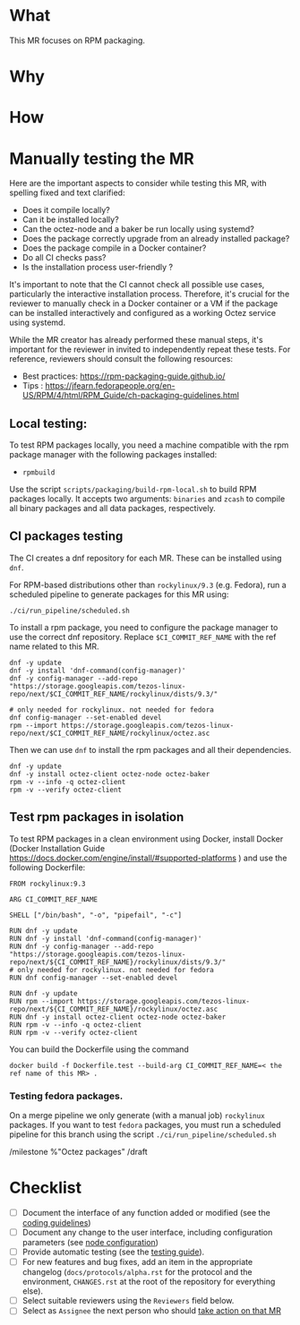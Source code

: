 <!--
Thanks you for taking the time to contributing to the Tezos project!

Make sure to read our Contributing guide (https://tezos.gitlab.io/developer/contributing.html) and the Merge process description (https://tezos.gitlab.io/developer/merge_team.html). -->

# What

This MR focuses on RPM packaging.


<!-- Explain what your MR does without going into details. -->

# Why

<!-- Explain the motivation for your work. -->

# How

<!-- Explain how your MR achieves what it says it does and why it is a good way. -->
<!-- Discuss possible side-effects and other solutions you have considered. -->

# Manually testing the MR

Here are the important aspects to consider while testing this MR, with spelling
fixed and text clarified:

- Does it compile locally?
- Can it be installed locally?
- Can the octez-node and a baker be run locally using systemd?
- Does the package correctly upgrade from an already installed package?
- Does the package compile in a Docker container?
- Do all CI checks pass?
- Is the installation process user-friendly ?

It's important to note that the CI cannot check all possible use cases,
particularly the interactive installation process. Therefore, it's crucial for
the reviewer to manually check in a Docker container or a VM if the package can
be installed interactively and configured as a working Octez service using
systemd.

While the MR creator has already performed these manual steps, it's important for the
reviewer in invited to independently repeat these tests. For reference,
reviewers should consult the following resources:

- Best practices: https://rpm-packaging-guide.github.io/
- Tips : https://jfearn.fedorapeople.org/en-US/RPM/4/html/RPM_Guide/ch-packaging-guidelines.html

## Local testing:

To test RPM packages locally, you need a machine compatible with the rpm
package manager with the following packages installed:

- `rpmbuild`

Use the script `scripts/packaging/build-rpm-local.sh` to build RPM packages
locally. It accepts two arguments: `binaries` and `zcash` to compile all binary
packages and all data packages, respectively.

## CI packages testing

The CI creates a dnf repository for each MR. These can be installed using `dnf`.

For RPM-based distributions other than `rockylinux/9.3` (e.g. Fedora), run a
scheduled pipeline to generate packages for this MR using:

```
./ci/run_pipeline/scheduled.sh
```

To install a rpm package, you need to configure the package manager to use the
correct dnf repository. Replace `$CI_COMMIT_REF_NAME` with the ref name related
to this MR.

```
dnf -y update
dnf -y install 'dnf-command(config-manager)'
dnf -y config-manager --add-repo "https://storage.googleapis.com/tezos-linux-repo/next/$CI_COMMIT_REF_NAME/rockylinux/dists/9.3/"

# only needed for rockylinux. not needed for fedora
dnf config-manager --set-enabled devel
rpm --import https://storage.googleapis.com/tezos-linux-repo/next/$CI_COMMIT_REF_NAME/rockylinux/octez.asc
```

Then we can use `dnf` to install the rpm packages and all their dependencies.

```
dnf -y update
dnf -y install octez-client octez-node octez-baker
rpm -v --info -q octez-client
rpm -v --verify octez-client
```

## Test rpm packages in isolation

To test RPM packages in a clean environment using Docker, install Docker
(Docker Installation Guide
https://docs.docker.com/engine/install/#supported-platforms ) and use the
following Dockerfile:

```
FROM rockylinux:9.3

ARG CI_COMMIT_REF_NAME

SHELL ["/bin/bash", "-o", "pipefail", "-c"]

RUN dnf -y update
RUN dnf -y install 'dnf-command(config-manager)'
RUN dnf -y config-manager --add-repo "https://storage.googleapis.com/tezos-linux-repo/next/${CI_COMMIT_REF_NAME}/rockylinux/dists/9.3/"
# only needed for rockylinux. not needed for fedora
RUN dnf config-manager --set-enabled devel

RUN dnf -y update
RUN rpm --import https://storage.googleapis.com/tezos-linux-repo/next/${CI_COMMIT_REF_NAME}/rockylinux/octez.asc
RUN dnf -y install octez-client octez-node octez-baker
RUN rpm -v --info -q octez-client
RUN rpm -v --verify octez-client

```

You can build the Dockerfile using the command
```
docker build -f Dockerfile.test --build-arg CI_COMMIT_REF_NAME=< the ref name of this MR> .
```

### Testing fedora packages.

On a merge pipeline we only generate (with a manual job) `rockylinux` packages.
If you want to test `fedora` packages, you must run a scheduled pipeline for this
branch using the script `./ci/run_pipeline/scheduled.sh`

<!--
remove to assign reviewers :
/ready
/assign @Killian-Delarue @romain.nl @NicVolanschi @AurelienMonteillet @onurb
/assign_reviewer @Killian-Delarue @romain.nl @NicVolanschi @AurelienMonteillet @onurb
-->

/milestone %"Octez  packages"
/draft

<!-- Describe how reviewers and approvers can test this MR. -->

# Checklist

- [ ] Document the interface of any function added or modified (see the [coding guidelines](https://tezos.gitlab.io/developer/guidelines.html))
- [ ] Document any change to the user interface, including configuration parameters (see [node configuration](https://tezos.gitlab.io/user/node-configuration.html))
- [ ] Provide automatic testing (see the [testing guide](https://tezos.gitlab.io/developer/testing.html)).
- [ ] For new features and bug fixes, add an item in the appropriate changelog (`docs/protocols/alpha.rst` for the protocol and the environment, `CHANGES.rst` at the root of the repository for everything else).
- [ ] Select suitable reviewers using the `Reviewers` field below.
- [ ] Select as `Assignee` the next person who should [take action on that MR](https://tezos.gitlab.io/developer/contributing.html#merge-request-assignees-field)
